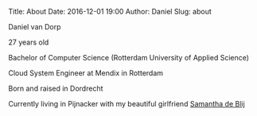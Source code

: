 Title: About
Date: 2016-12-01 19:00
Author: Daniel
Slug: about

Daniel van Dorp

27 years old

Bachelor of Computer Science (Rotterdam University of Applied Science)

Cloud System Engineer at Mendix in Rotterdam

Born and raised in Dordrecht

Currently living in Pijnacker with my beautiful girlfriend [Samantha de Blij](http://www.samanthadeblij.nl)
